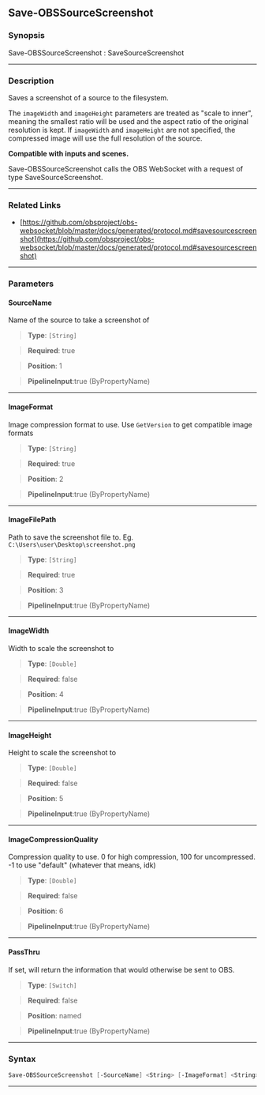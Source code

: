 Save-OBSSourceScreenshot
------------------------
### Synopsis
Save-OBSSourceScreenshot : SaveSourceScreenshot

---
### Description

Saves a screenshot of a source to the filesystem.

The `imageWidth` and `imageHeight` parameters are treated as "scale to inner", meaning the smallest ratio will be used and the aspect ratio of the original resolution is kept.
If `imageWidth` and `imageHeight` are not specified, the compressed image will use the full resolution of the source.

**Compatible with inputs and scenes.**


Save-OBSSourceScreenshot calls the OBS WebSocket with a request of type SaveSourceScreenshot.

---
### Related Links
* [https://github.com/obsproject/obs-websocket/blob/master/docs/generated/protocol.md#savesourcescreenshot](https://github.com/obsproject/obs-websocket/blob/master/docs/generated/protocol.md#savesourcescreenshot)



---
### Parameters
#### **SourceName**

Name of the source to take a screenshot of



> **Type**: ```[String]```

> **Required**: true

> **Position**: 1

> **PipelineInput**:true (ByPropertyName)



---
#### **ImageFormat**

Image compression format to use. Use `GetVersion` to get compatible image formats



> **Type**: ```[String]```

> **Required**: true

> **Position**: 2

> **PipelineInput**:true (ByPropertyName)



---
#### **ImageFilePath**

Path to save the screenshot file to. Eg. `C:\Users\user\Desktop\screenshot.png`



> **Type**: ```[String]```

> **Required**: true

> **Position**: 3

> **PipelineInput**:true (ByPropertyName)



---
#### **ImageWidth**

Width to scale the screenshot to



> **Type**: ```[Double]```

> **Required**: false

> **Position**: 4

> **PipelineInput**:true (ByPropertyName)



---
#### **ImageHeight**

Height to scale the screenshot to



> **Type**: ```[Double]```

> **Required**: false

> **Position**: 5

> **PipelineInput**:true (ByPropertyName)



---
#### **ImageCompressionQuality**

Compression quality to use. 0 for high compression, 100 for uncompressed. -1 to use "default" (whatever that means, idk)



> **Type**: ```[Double]```

> **Required**: false

> **Position**: 6

> **PipelineInput**:true (ByPropertyName)



---
#### **PassThru**

If set, will return the information that would otherwise be sent to OBS.



> **Type**: ```[Switch]```

> **Required**: false

> **Position**: named

> **PipelineInput**:true (ByPropertyName)



---
### Syntax
```PowerShell
Save-OBSSourceScreenshot [-SourceName] <String> [-ImageFormat] <String> [-ImageFilePath] <String> [[-ImageWidth] <Double>] [[-ImageHeight] <Double>] [[-ImageCompressionQuality] <Double>] [-PassThru] [<CommonParameters>]
```
---
